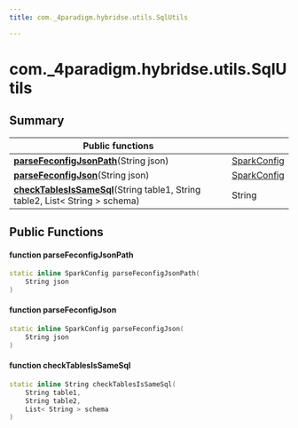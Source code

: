 ```yaml
---
title: com._4paradigm.hybridse.utils.SqlUtils

---
```

# com._4paradigm.hybridse.utils.SqlUtils



## Summary


|  Public functions|            |
| -------------- | -------------- |
|**[parseFeconfigJsonPath](/hybridse/usage/api/java/Classes/classcom_1_1__4paradigm_1_1hybridse_1_1utils_1_1_sql_utils.md#function-parsefeconfigjsonpath)**(String json)| [SparkConfig](/hybridse/usage/api/java/Classes/classcom_1_1__4paradigm_1_1hybridse_1_1element_1_1_spark_config.md)  |
|**[parseFeconfigJson](/hybridse/usage/api/java/Classes/classcom_1_1__4paradigm_1_1hybridse_1_1utils_1_1_sql_utils.md#function-parsefeconfigjson)**(String json)| [SparkConfig](/hybridse/usage/api/java/Classes/classcom_1_1__4paradigm_1_1hybridse_1_1element_1_1_spark_config.md)  |
|**[checkTablesIsSameSql](/hybridse/usage/api/java/Classes/classcom_1_1__4paradigm_1_1hybridse_1_1utils_1_1_sql_utils.md#function-checktablesissamesql)**(String table1, String table2, List< String > schema)| String  |

## Public Functions

#### function parseFeconfigJsonPath

```cpp
static inline SparkConfig parseFeconfigJsonPath(
    String json
)
```


#### function parseFeconfigJson

```cpp
static inline SparkConfig parseFeconfigJson(
    String json
)
```


#### function checkTablesIsSameSql

```cpp
static inline String checkTablesIsSameSql(
    String table1,
    String table2,
    List< String > schema
)
```


